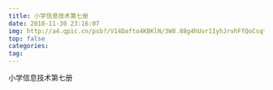```yaml
---
title: 小学信息技术第七册
date: 2018-11-30 23:16:07
img: http://a4.qpic.cn/psb?/V14Dafto4KBKlN/3W8.88g4hUvr1IyhJrvhFfQoCsqtrFcBm6ySejhz5Jc!/m/dFMBAAAAAAAA&bo=gAKpAYACqQERCT4!&rf=photolist
top: false
categories:
tag: 
---
```

小学信息技术第七册


<!-- more -->
